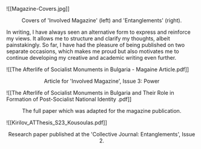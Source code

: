 ![[Magazine-Covers.jpg]]
<p align=center> Covers of 'Involved Magazine' (left) and 'Entanglements' (right). </p>
In writing, I have always seen an alternative form to express and reinforce my views. It allows me to structure and clarify my thoughts, albeit painstakingly. So far, I have had the pleasure of being published on two separate occasions, which makes me proud but also motivates me to continue developing my creative and academic writing even further. 

![[The Afterlife of Socialist Monuments in Bulgaria - Magaine Article.pdf]]
<p align=center> Article for 'Involved Magazine', Issue 3: Power </p>


![[The Afterlife of Socialist Monuments in Bulgaria and Their Role in Formation of Post-Socialist National Identity .pdf]]
<p align=center> The full paper which was adapted for the magazine publication. </p>


![[Kirilov_ATThesis_S23_Kousoulas.pdf]]
<p align=center> Research paper published at the 'Collective Journal: Entanglements', Issue 2. </p>

